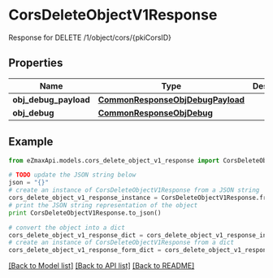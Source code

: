 # CorsDeleteObjectV1Response

Response for DELETE /1/object/cors/{pkiCorsID}

## Properties

Name | Type | Description | Notes
------------ | ------------- | ------------- | -------------
**obj_debug_payload** | [**CommonResponseObjDebugPayload**](CommonResponseObjDebugPayload.md) |  | 
**obj_debug** | [**CommonResponseObjDebug**](CommonResponseObjDebug.md) |  | [optional] 

## Example

```python
from eZmaxApi.models.cors_delete_object_v1_response import CorsDeleteObjectV1Response

# TODO update the JSON string below
json = "{}"
# create an instance of CorsDeleteObjectV1Response from a JSON string
cors_delete_object_v1_response_instance = CorsDeleteObjectV1Response.from_json(json)
# print the JSON string representation of the object
print CorsDeleteObjectV1Response.to_json()

# convert the object into a dict
cors_delete_object_v1_response_dict = cors_delete_object_v1_response_instance.to_dict()
# create an instance of CorsDeleteObjectV1Response from a dict
cors_delete_object_v1_response_form_dict = cors_delete_object_v1_response.from_dict(cors_delete_object_v1_response_dict)
```
[[Back to Model list]](../README.md#documentation-for-models) [[Back to API list]](../README.md#documentation-for-api-endpoints) [[Back to README]](../README.md)


